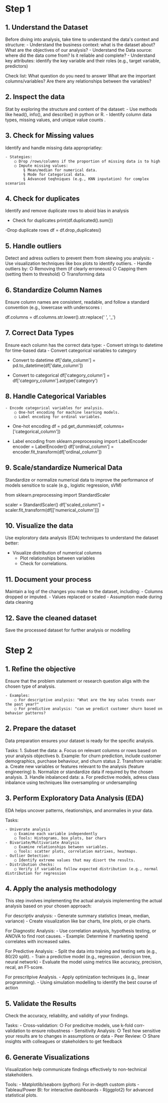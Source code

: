 # Step 1 

## 1. Understand the Dataset 
Before diving into analysis, take time to understand the data's context and structure: 
	- Understand the business context: what is the dataset about? What are the objectives of our analysis? 
	- Understand the Data source: where did the data come from? Is it reliable and complete? 
	- Understand key attributes: identify the key variable and their roles (e.g., target variable, predictors) 

Check list: 
	What question do you need to answer 
	What are the important columns/variables? 
	Are there any relationships between the variables? 
	
## 2. Inspect the data
Stat by exploring the structure and content of the dataset: 
	- Use methods like head(), info(), and describe() in python or R. 
	- Identify column data types, missing values, and unique value counts .

## 3. Check for Missing values
Identify and handle missing data appropriatley: 

	- Stategies: 
		○ Drop /rows/columns if the proportion of missing data is to high 
		○ Impute missing values: 
			§ Mean/median for numerical data. 
			§ Mode for Categorical data. 
			§ Advanced teqhniques (e.g., KNN inputation) for complex scenarios
			
## 4. Check for duplicates
Identify and remove duplicate rows to aboid bias in analysis 
- Check for duplicates
print(df.duplicated().sum())

-Drop duplicate rows
df = df.drop_duplicates()


## 5. Handle outliers 
Detect and adress outliers to prevent them from skewing you analysis: 
	- Use visualization techniques like box plots to identify outliers. 
	- Handle outliers by: 
		○ Removing them (if clearly erroneous)
		○ Capping them (setting them to threshold)
		○ Transforming data 

## 6. Standardize Column Names 
Ensure column names are consistent, readable, and follow a standard convention (e.g., lowercase with underscores :

df.columns = df.columns.str.lower().str.replace(' ', '_')


## 7. Correct Data Types 
Ensure each column has the correct data type: 
	- Convert strings to datetime for time-based data 
	- Convert categorical variables to category 

- Convert to datetime
df['date_column'] = pd.to_datetime(df['date_column'])

- Convert to categorical
df['category_column'] = df['category_column'].astype('category')


## 8. Handle Categorical Variables
	- Encode categorical variables for analysis. 
		○ One-hot encoding for machine learning models. 
		○ Label encoding for ordinal variables. 

- One-hot encoding
df = pd.get_dummies(df, columns=['categorical_column'])

- Label encoding
from sklearn.preprocessing import LabelEncoder
encoder = LabelEncoder()
df['ordinal_column'] = encoder.fit_transform(df['ordinal_column'])

## 9. Scale/standardize Numerical Data 
Standardize or normalize numerical data to improve the performance of models sensitice to scale (e.g., logistic regression, sVM) 

from sklearn.preprocessing import StandardScaler

scaler = StandardScaler()
df['scaled_column'] = scaler.fit_transform(df[['numerical_column']])

## 10. Visualize the data 
Use exploratory data analysis (EDA) techniques to understand the dataset better: 
 - Visualize distribution of numerical columns 
	- Plot relationships between variables 
	- Check for correlations. 

## 11. Document your process
Maintain a log of the changes you make to the dataset, including: 
	- Columns dropped or imputed.
	- Values replaced or scaled
	- Assumption made during data cleaning 

## 12. Save the cleaned dataset 
Save the processed dataset for further analysis or modelling 

# Step 2

## 1. Refine the objective 
Ensure that the problem statement or research question aligs with the chosen type of analysis. 

	- Examples: 
		○ For descriptive analysis: "What are the key sales trends over the past year?"
		○ For predictive analysis: "can we predict customer shurn based on behavior patterns? 
## 2. Prepare the dataset
Data preparation ensures your dataset is ready for the specific analysis. 

Tasks: 
	1. Subset the data: 
		a. Focus on relevant columns or rows based on your analysis objectives 
		b. Example: for churn prediction, include customer demographics, purchase behaviour, and churn status 
	2. Transfrom variable: 
		a. Create new variables or features relevant to the analysis (feature engineering) 
		b. Normalize or standardize data if required by the chosen analysis. 
	3. Handle inbalanced data: 
		a. For predictive models, adress class inbalance using techniques like oversampling or undersampling 

## 3. Perform Exploratory Data Analysis (EDA) 
EDA helps uncover patterns, rleationships, and anormalies in your data. 

Tasks: 

	- Univerate analysis
		○ Examine each variable independently 
		○ Tools: Histograms, box plots, bar chars 
	- Bivariate/Multivariate Analysis
		○ Examine relationships between variables. 
		○ Tools: scatter plots, correlation matrixes, heatmaps. 
	- Outlier Detection: 
		○ Identify extreme values that may disort the results. 
	- Distribution checks: 
		○ Verify if variables follow expected distribution (e.g., normal distribution for regression 

## 4. Apply the analysis methodology 
This step involves implementing the actual analysis implementing the actual analysis based on your chosen approach: 

For descriptiv analysis: 
	- Generate summary statistics (mean, median, variance) 
	- Create visualization like bar charts, line plots, or pie charts. 

For Diagnostic Analysis: 
	- Use correlation analysis, hypothesis testing, or ANOVA to find root causes. 
	- Example: Determine if marketing spend correlates with increased sales.

For Predictive Analysis: 
	- Split the data into training and testing sets (e.g., 80/20 split).
	- Train a predictive model (e.g., regression , decision tree, neural network) 
	- Evaluate the model using metrics like accuracy, precision, recal, an F1-score.

For prescritpive Analysis. 
	- Apply optimization techniques (e.g., linear programming). 
	- Using simulation modelling to identify the best course of action 

## 5. Validate the Results 
Check the accuracy, reliability, and validity of your findings. 

Tasks: 
	- Cross-validation:
		○ For predicitve models, use k-fold corr-validation to ensure robustness
	- Sensitivity Analysis: 
		○ Test how sensitive your results are to changes in assumptions or data 
	- Peer Review: 
		○ Share insights with colleagues or stakeholders to get feedback 

## 6. Generate Visualizations
Visualization help communicate findings effectively to non-technical stakeholders. 

Tools: 
	- Matplotlib/seaborn (python): For in-depth custom plots 
	- Tableau/Power BI: for interactive dashboards 
	- R(ggplot2) for advanced statistical plots. 

